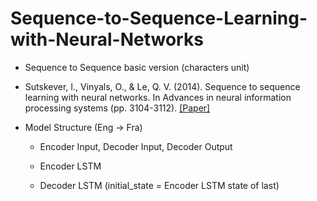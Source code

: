 # Sequence-to-Sequence-Learning-with-Neural-Networks

  * Sequence to Sequence basic version (characters unit)
  
   * Sutskever, I., Vinyals, O., & Le, Q. V. (2014). Sequence to sequence learning with neural networks. In Advances in neural information processing systems (pp. 3104-3112). [[Paper]](http://papers.nips.cc/paper/5346-sequence-to-sequence-learning-with-neural-networks.pdf)
   
   * Model Structure (Eng -> Fra)
   
     * Encoder Input, Decoder Input, Decoder Output
     
     * Encoder LSTM
     
     * Decoder LSTM (initial_state = Encoder LSTM state of last)
     
